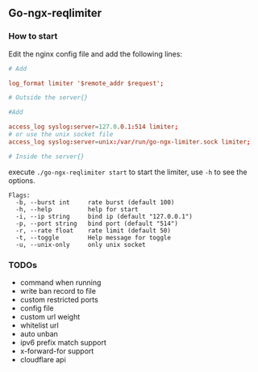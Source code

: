 ## Go-ngx-reqlimiter

### How to start

Edit the nginx config file and add the following lines:

```conf
# Add 

log_format limiter '$remote_addr $request'; 

# Outside the server{}

#Add

access_log syslog:server=127.0.0.1:514 limiter;
# or use the unix socket file
access_log syslog:server=unix:/var/run/go-ngx-limiter.sock limiter;   

# Inside the server{}
```

execute `./go-ngx-reqlimiter start` to start the limiter, use `-h` to see the options.

```
Flags:
  -b, --burst int     rate burst (default 100)
  -h, --help          help for start
  -i, --ip string     bind ip (default "127.0.0.1")
  -p, --port string   bind port (default "514")
  -r, --rate float    rate limit (default 50)
  -t, --toggle        Help message for toggle
  -u, --unix-only     only unix socket
``` 

### TODOs

- command when running
- write ban record to file
- custom restricted ports
- config file
- custom url weight
- whitelist url
- auto unban
- ipv6 prefix match support
- x-forward-for support
- cloudflare api
